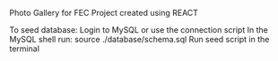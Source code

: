 Photo Gallery for FEC Project created using REACT

To seed database:
Login to MySQL or use the connection script
In the MySQL shell run:  source ./database/schema.sql
Run seed script in the terminal
